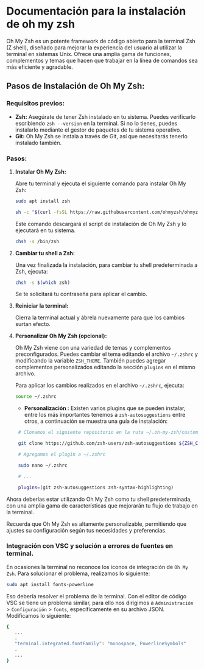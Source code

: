 # Documentación para la instalación de oh my zsh

Oh My Zsh es un potente framework de código abierto para la terminal Zsh (Z shell), diseñado para mejorar la experiencia del usuario al utilizar la terminal en sistemas Unix. Ofrece una amplia gama de funciones, complementos y temas que hacen que trabajar en la línea de comandos sea más eficiente y agradable.

## Pasos de Instalación de Oh My Zsh:

### Requisitos previos:
- **Zsh:** Asegúrate de tener Zsh instalado en tu sistema. Puedes verificarlo escribiendo `zsh --version` en la terminal. Si no lo tienes, puedes instalarlo mediante el gestor de paquetes de tu sistema operativo.
- **Git:** Oh My Zsh se instala a través de Git, así que necesitarás tenerlo instalado también.

### Pasos:

1. **Instalar Oh My Zsh:**

   Abre tu terminal y ejecuta el siguiente comando para instalar Oh My Zsh:

   ```bash
   sudo apt install zsh
   ```

   ```bash
   sh -c "$(curl -fsSL https://raw.githubusercontent.com/ohmyzsh/ohmyzsh/master/tools/install.sh)"
   ```

   Este comando descargará el script de instalación de Oh My Zsh y lo ejecutará en tu sistema.

   ```bash
   chsh -s /bin/zsh
   ```
2. **Cambiar tu shell a Zsh:**

   Una vez finalizada la instalación, para cambiar tu shell predeterminada a Zsh, ejecuta:

   ```bash
   chsh -s $(which zsh)
   ```

   Se te solicitará tu contraseña para aplicar el cambio.

3. **Reiniciar la terminal:**

   Cierra la terminal actual y ábrela nuevamente para que los cambios surtan efecto.

4. **Personalizar Oh My Zsh (opcional):**

   Oh My Zsh viene con una variedad de temas y complementos preconfigurados. Puedes cambiar el tema editando el archivo `~/.zshrc` y modificando la variable `ZSH_THEME`. También puedes agregar complementos personalizados editando la sección `plugins` en el mismo archivo.

   Para aplicar los cambios realizados en el archivo `~/.zshrc`, ejecuta:

   ```bash
   source ~/.zshrc
   ```
   - **Personalización :** Existen varios plugins que se pueden instalar, entre los más importantes tenemos a `zsh-autosuggestions` entre otros, a continuación se muestra una guía de instalación:

   ```bash
    # Clonamos el siguiente repositorio en la ruta ~/.oh-my-zsh/custom/plugins

    git clone https://github.com/zsh-users/zsh-autosuggestions ${ZSH_CUSTOM:-~/.oh-my-zsh/custom}/plugins/zsh-autosuggestions

    # Agregamos el plugin a ~/.zshrc

    sudo nano ~/.zshrc

    # ...

    plugins=(git zsh-autosuggestions zsh-syntax-highlighting)
    ```

Ahora deberías estar utilizando Oh My Zsh como tu shell predeterminada, con una amplia gama de características que mejorarán tu flujo de trabajo en la terminal.

Recuerda que Oh My Zsh es altamente personalizable, permitiendo que ajustes su configuración según tus necesidades y preferencias.

### Integración con VSC y solución a errores de fuentes en terminal.

En ocasiones la terminal no reconoce los iconos de integración de `Oh My Zsh`. Para solucionar el problema, realizamos lo siguiente:

```bash
sudo apt install fonts-powerline
```

Eso debería resolver el problema de la terminal. Con el editor de código VSC se tiene un problema similar, para ello nos dirigimos a `Administración` > `Configuración` > `fonts`, específicamente en su archivo JSON. Modificamos lo siguiente:

```bash
{
   ...
   .
   "terminal.integrated.fontFamily": "monospace, PowerlineSymbols"
   .
   ...
}
```

